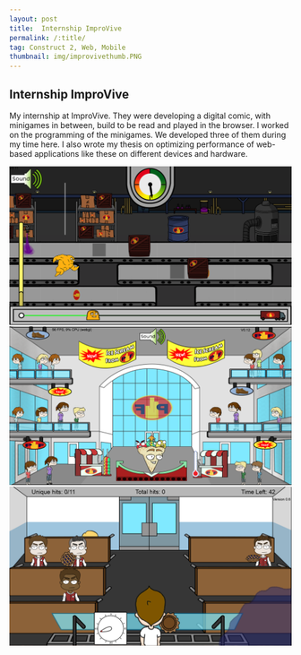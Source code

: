 ```yaml
---
layout: post
title:  Internship ImproVive
permalink: /:title/
tag: Construct 2, Web, Mobile
thumbnail: img/improvivethumb.PNG
---
```

## Internship ImproVive

My internship at ImproVive. They were developing a digital comic, with minigames in between, build to be read and played in the browser. I worked on the programming of the minigames. We developed three of them during my time here. I also wrote my thesis on optimizing performance of web-based applications like these on different devices and hardware. 

<div class="container">
    <div class="row">
        <div class="col-md-4">
            <img src="/img/improvive1.PNG" class="rounded img-fluid" alt="improvive1"/>
        </div>
        <div class="col-md-4">
            <img src="/img/improvive2.PNG" class="rounded img-fluid" alt="improvive2"/>
        </div>
        <div class="col-md-4">
            <img src="/img/improvive3.PNG" class="rounded img-fluid" alt="improvive3"/>
        </div>
    </div>
</div>
